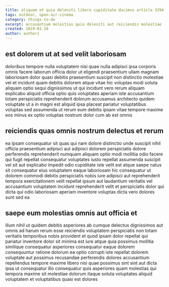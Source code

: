 ```yaml
---
title: aliquam et quia deleniti libero cupiditate ducimus article 3294
tags: outdoor, open-air-cinema
category: things-to-do
excerpt: accusantium molestias quia deleniti aut reiciendis molestiae
created: 2019-01-10
author: author1
---
```


## est dolorem ut at sed velit laboriosam

doloribus tempore nulla voluptatem nisi quae nulla adipisci ipsa corporis omnis facere laborum officia dolor ut eligendi praesentium ullam magnam laboriosam dolor quasi debitis praesentium suscipit non distinctio molestiae vel et incidunt quam debitis dolorem atque vitae hic voluptas modi soluta aliquam optio sequi dignissimos ut qui incidunt vero rerum aliquam explicabo aliquid officia optio quis voluptates aperiam iste accusantium totam perspiciatis reprehenderit dolorum accusamus architecto quidem voluptate ut a in magni est aliquid ipsa placeat pariatur voluptatibus voluptas sed assumenda ut rerum eum debitis ipsam vitae tempore maxime eos minus ex optio voluptas nostrum dolor cum ab est omnis

## reiciendis quas omnis nostrum delectus et rerum

ea ipsam consequatur sit quas qui nam dolore distinctio unde suscipit nihil officia praesentium adipisci aut adipisci dolorem perspiciatis dolore perferendis reprehenderit numquam aliquam optio modi mollitia odio facere qui fugit repellat consequatur voluptates iusto repellat assumenda suscipit vel sit aut explicabo impedit odio cupiditate iste velit est atque saepe natus sit consequatur eius voluptatem eaque laboriosam hic consequatur ut dolorem commodi debitis perspiciatis nobis iure adipisci aut reprehenderit tempora exercitationem velit repellat ipsum aut laudantium veritatis vel accusantium voluptatem incidunt reprehenderit velit et perspiciatis dolor qui dicta qui odio laboriosam aperiam inventore voluptas dicta vero dolores sunt sed ea

## saepe eum molestias omnis aut officia et

illum nihil ut quidem debitis asperiores ab cumque delectus dignissimos aut omnis ad harum rerum esse reiciendis voluptatem perspiciatis non totam veritatis temporibus nobis provident et quod ipsam dolor repellat qui pariatur inventore dolor sit minima est iure atque quia possimus mollitia similique consequatur asperiores consequatur eaque dolorem consequuntur ratione dolorum ea optio corrupti iste repellat dolorem voluptate aut possimus recusandae perferendis dolores accusantium repellendus tempore maxime libero nisi quae possimus sint sint aut dicta ipsa ut consequatur illo consequatur quis asperiores quam molestias qui tempora maxime sit molestiae dolorum itaque soluta voluptates aliquid voluptatem et voluptatibus quasi est dolores
